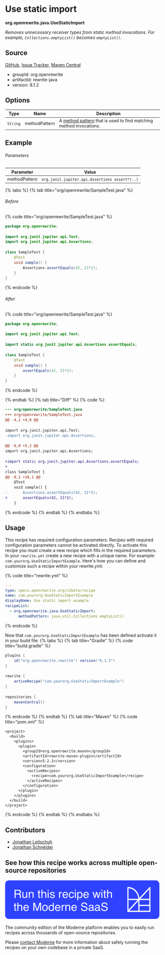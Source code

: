 # Use static import

**org.openrewrite.java.UseStaticImport**

_Removes unnecessary receiver types from static method invocations. For example, `Collections.emptyList()` becomes `emptyList()`._

## Source

[GitHub](https://github.com/openrewrite/rewrite/blob/main/rewrite-java/src/main/java/org/openrewrite/java/UseStaticImport.java), [Issue Tracker](https://github.com/openrewrite/rewrite/issues), [Maven Central](https://central.sonatype.com/artifact/org.openrewrite/rewrite-java/8.1.2/jar)

* groupId: org.openrewrite
* artifactId: rewrite-java
* version: 8.1.2

## Options

| Type | Name | Description |
| -- | -- | -- |
| `String` | methodPattern | A [method pattern](/reference/method-patterns.md) that is used to find matching method invocations. |

## Example

###### Parameters
| Parameter | Value |
| -- | -- |
|methodPattern|`org.junit.jupiter.api.Assertions assert*(..)`|


{% tabs %}
{% tab title="org/openrewrite/SampleTest.java" %}

###### Before
{% code title="org/openrewrite/SampleTest.java" %}
```java
package org.openrewrite;

import org.junit.jupiter.api.Test;
import org.junit.jupiter.api.Assertions;

class SampleTest {
    @Test
    void sample() {
        Assertions.assertEquals(42, 21*2);
    }
}
```
{% endcode %}

###### After
{% code title="org/openrewrite/SampleTest.java" %}
```java
package org.openrewrite;

import org.junit.jupiter.api.Test;

import static org.junit.jupiter.api.Assertions.assertEquals;

class SampleTest {
    @Test
    void sample() {
        assertEquals(42, 21*2);
    }
}
```
{% endcode %}

{% endtab %}
{% tab title="Diff" %}
{% code %}
```diff
--- org/openrewrite/SampleTest.java
+++ org/openrewrite/SampleTest.java
@@ -4,1 +4,0 @@

import org.junit.jupiter.api.Test;
-import org.junit.jupiter.api.Assertions;

@@ -6,0 +5,2 @@
import org.junit.jupiter.api.Assertions;

+import static org.junit.jupiter.api.Assertions.assertEquals;
+
class SampleTest {
@@ -9,1 +10,1 @@
    @Test
    void sample() {
-       Assertions.assertEquals(42, 21*2);
+       assertEquals(42, 21*2);
    }
```
{% endcode %}
{% endtab %}
{% endtabs %}


## Usage

This recipe has required configuration parameters. Recipes with required configuration parameters cannot be activated directly. To activate this recipe you must create a new recipe which fills in the required parameters. In your `rewrite.yml` create a new recipe with a unique name. For example: `com.yourorg.UseStaticImportExample`.
Here's how you can define and customize such a recipe within your rewrite.yml:

{% code title="rewrite.yml" %}
```yaml
---
type: specs.openrewrite.org/v1beta/recipe
name: com.yourorg.UseStaticImportExample
displayName: Use static import example
recipeList:
  - org.openrewrite.java.UseStaticImport:
      methodPattern: java.util.Collections emptyList()
```
{% endcode %}

Now that `com.yourorg.UseStaticImportExample` has been defined activate it in your build file:
{% tabs %}
{% tab title="Gradle" %}
{% code title="build.gradle" %}
```groovy
plugins {
    id("org.openrewrite.rewrite") version("6.1.3")
}

rewrite {
    activeRecipe("com.yourorg.UseStaticImportExample")
}

repositories {
    mavenCentral()
}
```
{% endcode %}
{% endtab %}
{% tab title="Maven" %}
{% code title="pom.xml" %}
```markup
<project>
  <build>
    <plugins>
      <plugin>
        <groupId>org.openrewrite.maven</groupId>
        <artifactId>rewrite-maven-plugin</artifactId>
        <version>5.2.1</version>
        <configuration>
          <activeRecipes>
            <recipe>com.yourorg.UseStaticImportExample</recipe>
          </activeRecipes>
        </configuration>
      </plugin>
    </plugins>
  </build>
</project>
```
{% endcode %}
{% endtab %}
{% endtabs %}

## Contributors
* [Jonathan Leitschuh](jonathan.leitschuh@gmail.com)
* [Jonathan Schnéider](jkschneider@gmail.com)


## See how this recipe works across multiple open-source repositories

[![Moderne Link Image](/.gitbook/assets/ModerneRecipeButton.png)](https://app.moderne.io/recipes/org.openrewrite.java.UseStaticImport)

The community edition of the Moderne platform enables you to easily run recipes across thousands of open-source repositories.

Please [contact Moderne](https://moderne.io/product) for more information about safely running the recipes on your own codebase in a private SaaS.
